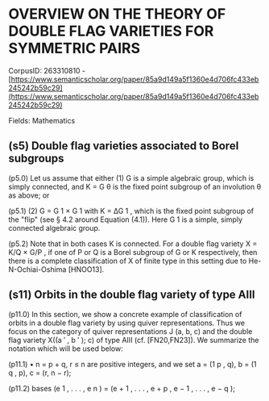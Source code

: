 # OVERVIEW ON THE THEORY OF DOUBLE FLAG VARIETIES FOR SYMMETRIC PAIRS

CorpusID: 263310810 - [https://www.semanticscholar.org/paper/85a9d149a5f1360e4d706fc433eb245242b59c29](https://www.semanticscholar.org/paper/85a9d149a5f1360e4d706fc433eb245242b59c29)

Fields: Mathematics

## (s5) Double flag varieties associated to Borel subgroups
(p5.0) Let us assume that either (1) G is a simple algebraic group, which is simply connected, and K = G θ is the fixed point subgroup of an involution θ as above; or

(p5.1) (2) G = G 1 × G 1 with K = ∆G 1 , which is the fixed point subgroup of the "flip" (see § 4.2 around Equation (4.1)). Here G 1 is a simple, simply connected algebraic group.

(p5.2) Note that in both cases K is connected. For a double flag variety X = K/Q × G/P , if one of P or Q is a Borel subgroup of G or K respectively, then there is a complete classification of X of finite type in this setting due to He-N-Ochiai-Oshima [HNOO13].
## (s11) Orbits in the double flag variety of type AIII
(p11.0) In this section, we show a concrete example of classification of orbits in a double flag variety by using quiver representations. Thus we focus on the category of quiver representations J (a, b, c) and the double flag variety X((a ′ , b ′ ); c) of type AIII (cf. [FN20,FN23]). We summarize the notation which will be used below:

(p11.1) • n = p + q, r ≤ n are positive integers, and we set a = (1 p , q), b = (1 q , p), c = (r, n − r);

(p11.2) bases (e 1 , . . . , e n ) = (e + 1 , . . . , e + p , e − 1 , . . . , e − q );
